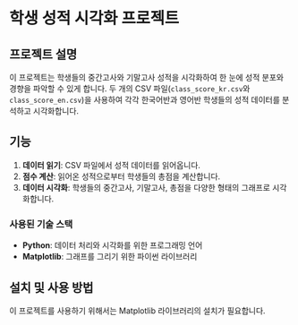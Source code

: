# 학생 성적 시각화 프로젝트

## 프로젝트 설명

이 프로젝트는 학생들의 중간고사와 기말고사 성적을 시각화하여 한 눈에 성적 분포와 경향을 파악할 수 있게 합니다. 두 개의 CSV 파일(`class_score_kr.csv`와 `class_score_en.csv`)을 사용하여 각각 한국어반과 영어반 학생들의 성적 데이터를 분석하고 시각화합니다.

## 기능

1. **데이터 읽기**: CSV 파일에서 성적 데이터를 읽어옵니다.
2. **점수 계산**: 읽어온 성적으로부터 학생들의 총점을 계산합니다.
3. **데이터 시각화**: 학생들의 중간고사, 기말고사, 총점을 다양한 형태의 그래프로 시각화합니다.

### 사용된 기술 스택

- **Python**: 데이터 처리와 시각화를 위한 프로그래밍 언어
- **Matplotlib**: 그래프를 그리기 위한 파이썬 라이브러리

## 설치 및 사용 방법

이 프로젝트를 사용하기 위해서는 Matplotlib 라이브러리의 설치가 필요합니다. 

